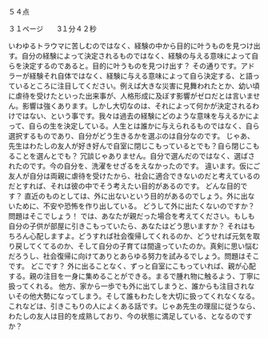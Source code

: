 ５４点


３１ページ　　3１分４２秒

いわゆるトラウマに苦しむのではなく、経験の中から目的に叶うものを見つけ出す。自分の経験によって決定されるものではなく、経験の与える意味によって自らを決定するのであると。目的に叶うものを見つけ出す？
その通りです。アドラーが経験それ自体ではなく、経験に与える意味によって自ら決定する、と語っているところに注目してください。例えば大きな災害に見舞われたとか、幼い頃に虐待を受けたといった出来事が、人格形成に及ぼす影響がゼロだとは言いません。影響は強くあります。しかし大切なのは、それによって何かが決定されるわけではない、という事です。我々は過去の経験にどのような意味を与えるかによって、自らの生を決定している。人生とは誰かに与えられるものではなく、自ら選択するものであり、自分がどう生きるかを選ぶのは自分なのです。
じゃあ、先生はわたしの友人が好き好んで自室に閉じこもっているとでも？自ら閉じこもることを選んとでも？
冗談じゃありません。自分で選んだのではなく、選ばされたのです。今の自分を、洗濯をせざるをえなかったのです。
違います。仮にご友人が自分は両親に虐待を受けたから、社会に適合できないのだと考えているのだとすれば、それは彼の中でそう考えたい目的があるのです。
どんな目的です？
直近のものとしては、外に出ないという目的があるのでしょう。外に出ないために、不安や恐怖を作り出している。
どうして外に出たくないのですか？
問題はそこでしょう！
では、あなたが親だった場合を考えてください。もしも自分の子供が部屋に引きこもっていたら、あなたはどう思いますか？
それはもちろん心配しますよ。どうすれば社会復帰してくれるのか、どうせれば元気を取り戻してくてるのか、そして自分の子育ては間違っていたのか。真剣に思い悩むだろうし、社会復帰に向けてありとあらゆる努力を試みるでしょう。問題はそこです。
どこです？
外に出ることなく、ずっと自室にこもっていれば、親が心配する。親の注目を一身に集めることができる。まるで腫れ物に触るよう、丁寧に扱ってくれる。
他方、家から一歩でも外に出てしまうと、誰からも注目されないその他大勢になってしまう。そして誰もわたしを大切に扱ってくれなくなる。これなどは、引きこもりの人によくある話です。じゃあ先生の理屈に従うなら、わたしの友人は目的を成熟しており、今の状態に満足している、となるのですか？


































